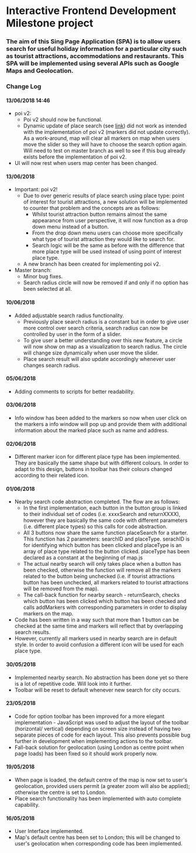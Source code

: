 # Interactive Frontend Development Milestone project

### The aim of this Sing Page Application (SPA) is to allow users search for useful holiday information for a particular city such as tourist attractions, accommodations and restaurants. This SPA will be implemented using several APIs such as Google Maps and Geolocation.

### Change Log
#### 13/06/2018 14:46
- poi v2:
  - Poi v2 should now be functional.
  - Dynamic update of place search (see [link](#20180610)) did not work as intended with the implementation of poi v2 (markers did not update correctly). As a work-around, map will clear all markers on map when users move the slider so they will have to choose the search option again. Will need to test on master branch as well to see if this bug already exists before the implementation of poi v2.
- UI will now rest when users map center has been changed.

#### 13/06/2018
- Important: poi v2!
  - Due to over generic results of place search using place type: point of interest for tourist attractions, a new solution will be implemented to counter that problem and the concepts are as follows:
    - Whilst tourist attraction button remains almost the same appearance from user perspective, it will now function as a drop down menu instead of a button.
    - From the drop down menu users can choose more specifically what type of tourist attraction they would like to search for.
    - Search logic will be the same as before with the difference that more place type will be used instead of using point of interest place type.
  - A new branch has been created for implementing poi v2.
- Master branch:
  - Minor bug fixes.
  - Search radius circle will now be removed if and only if no option has been selected at all.

#### <a name="20180610"></a>10/06/2018
- Added adjustable search radius functionality.
  - Previously place search radius is a constant but in order to give user more control over search criteria, search radius can now be controlled by user in the form of a slider.
  - To give user a better understanding over this new feature, a circle will now show on map as a visualization to search radius. The circle will change size dynamically when user move the slider.
  - Place search result will also update accordingly whenever user changes search radius.

#### 05/06/2018
- Adding comments to scripts for better readability.

#### 03/06/2018
- Info window has been added to the markers so now when user click on the markers a info window will pop up and provide them with additional information about the marked place such as name and address.

#### 02/06/2018
- Different marker icon for different place type has been implemented. They are basically the same shape but with different colours. In order to adapt to this design, buttons in toolbar has their colours changed according to their related icon.

#### 01/06/2018
- Nearby search code abstraction completed. The flow are as follows:
  - In the first implementation, each button in the button group is linked to their individual set of codes (i.e. xxxxSearch and returnXXXX), however they are basically the same code with different parameters (i.e. different place types) so this calls for code abstraction.
  - All 3 buttons now share the same function placeSearch for a starter. This function has 2 parameters: searchID and placeType. serachID is for identifying which button has been clicked and placeType is an array of place type related to the button clicked. placeType has been declared as a constant at the beginning of map.js
  - The actual nearby search will only takes place when a button has been checked, otherwise the function will remove all the markers related to the button being unchecked (i.e. if tourist attractions button has been unchecked, all markers related to tourist attractions will be removed from the map).
  - The call-back function for nearby search - returnSearch, checks which button has been clicked which button has been checked and calls addMarkers with corresponding parameters in order to display markers on the map.
- Code has been written in a way such that more than 1 button can be checked at the same time and markers will reflect that by overlapping search results.
- However, currently all markers used in nearby search are in default style. In order to avoid confusion a different icon will be used for each place type.

#### 30/05/2018
- Implemented nearby search. No abstraction has been done yet so there is a lot of repetitive code. Will look into it further.
- Toolbar will be reset to default whenever new search for city occurs.

#### 23/05/2018
- Code for option toolbar has been improved for a more elegant implementation - JavaScript was used to adjust the layout of the toolbar (horizontal/ vertical) depending on screen size instead of having two separate pieces of code for each layout. This also prevents possible bug further in development when implementing actions to the toolbar.
- Fall-back solution for geolocation (using London as centre point when page loads) has been fixed so it should work properly now.

#### 19/05/2018
- When page is loaded, the default centre of the map is now set to user's geolocation, provided users permit (a greater zoom will also be applied); otherwise the centre is set to London.
- Place search functionality has been implemented with auto complete capability.


#### 16/05/2018
- User Interface implemented.
- Map's default centre has been set to London; this will be changed to user's geolocation when corresponding code has been implemented.
